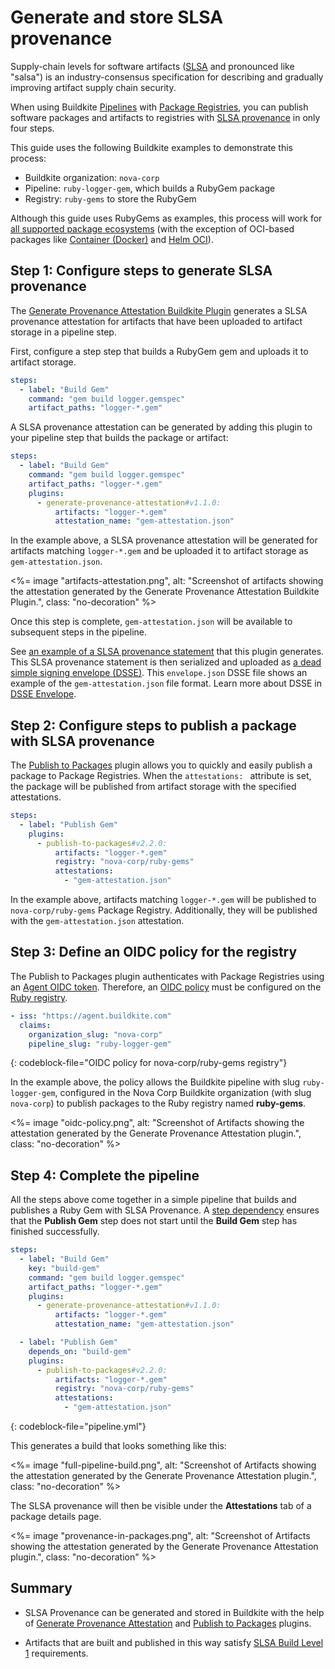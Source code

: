# Generate and store SLSA provenance

Supply-chain levels for software artifacts ([SLSA](https://slsa.dev/spec/) and pronounced like "salsa") is an industry-consensus specification for describing and gradually improving artifact supply chain security.

When using Buildkite [Pipelines](/docs/pipelines) with [Package Registries](/docs/package-registries), you can publish software packages and artifacts to registries with [SLSA provenance](https://slsa.dev/provenance) in only four steps.

This guide uses the following Buildkite examples to demonstrate this process:

- Buildkite organization: `nova-corp`
- Pipeline: `ruby-logger-gem`, which builds a RubyGem package
- Registry: `ruby-gems` to store the RubyGem

Although this guide uses RubyGems as examples, this process will work for [all supported package ecosystems](/docs/packages/ecosystems) (with the exception of OCI-based packages like [Container (Docker)](/docs/packages/container) and [Helm OCI](/docs/packages/helm-oci)).

## Step 1: Configure steps to generate SLSA provenance

The [Generate Provenance Attestation Buildkite Plugin](https://github.com/buildkite-plugins/generate-provenance-attestation-buildkite-plugin) generates a SLSA provenance attestation for artifacts that have been uploaded to artifact storage in a pipeline step.

First, configure a step step that builds a RubyGem gem and uploads it to artifact storage.

```yaml
steps:
  - label: "Build Gem"
    command: "gem build logger.gemspec"
    artifact_paths: "logger-*.gem"
```

A SLSA provenance attestation can be generated by adding this plugin to your pipeline step that builds the package or artifact:

```yaml
steps:
  - label: "Build Gem"
    command: "gem build logger.gemspec"
    artifact_paths: "logger-*.gem"
    plugins:
      - generate-provenance-attestation#v1.1.0:
          artifacts: "logger-*.gem"
          attestation_name: "gem-attestation.json"
```

In the example above, a SLSA provenance attestation will be generated for artifacts matching `logger-*.gem` and be uploaded it to artifact storage as `gem-attestation.json`.

<%= image "artifacts-attestation.png", alt: "Screenshot of artifacts showing the attestation generated by the Generate Provenance Attestation Buildkite Plugin.", class: "no-decoration" %>

Once this step is complete, `gem-attestation.json` will be available to subsequent steps in the pipeline.

See [an example of a SLSA provenance statement](https://github.com/buildkite-plugins/generate-provenance-attestation-buildkite-plugin/blob/d9f2ff4d6b745f17cc55b6b91778a0e1a7d45824/examples/statement.json) that this plugin generates. This SLSA provenance statement is then serialized and uploaded as [a dead simple signing envelope (DSSE)](https://github.com/buildkite-plugins/generate-provenance-attestation-buildkite-plugin/blob/d9f2ff4d6b745f17cc55b6b91778a0e1a7d45824/examples/envelope.json). This `envelope.json` DSSE file shows an example of the `gem-attestation.json` file format. Learn more about DSSE in [DSSE Envelope](https://github.com/secure-systems-lab/dsse/blob/master/envelope.md).

## Step 2: Configure steps to publish a package with SLSA provenance

The [Publish to Packages](https://github.com/buildkite-plugins/publish-to-packages-buildkite-plugin/) plugin allows you to quickly and easily publish a package to Package Registries. When the `attestations: ` attribute is set, the package will be published from artifact storage with the specified attestations.

```yaml
steps:
  - label: "Publish Gem"
    plugins:
      - publish-to-packages#v2.2.0:
          artifacts: "logger-*.gem"
          registry: "nova-corp/ruby-gems"
          attestations:
            - "gem-attestation.json"
```

In the example above, artifacts matching `logger-*.gem` will be published to `nova-corp/ruby-gems` Package Registry. Additionally, they will be published with the `gem-attestation.json` attestation.

## Step 3: Define an OIDC policy for the registry

The Publish to Packages plugin authenticates with Package Registries using an [Agent OIDC token](/docs/agent/v3/cli-oidc). Therefore, an [OIDC policy](/docs/packages/security/oidc#define-an-oidc-policy-for-a-registry) must be configured on the [Ruby registry](/docs/package-registries/ruby).

```yaml
- iss: "https://agent.buildkite.com"
  claims:
    organization_slug: "nova-corp"
    pipeline_slug: "ruby-logger-gem"
```

{: codeblock-file="OIDC policy for nova-corp/ruby-gems registry"}

In the example above, the policy allows the Buildkite pipeline with slug `ruby-logger-gem`, configured in the Nova Corp Buildkite organization (with slug `nova-corp`) to publish packages to the Ruby registry named **ruby-gems**.

<%= image "oidc-policy.png", alt: "Screenshot of Artifacts showing the attestation generated by the Generate Provenance Attestation plugin.", class: "no-decoration" %>

## Step 4: Complete the pipeline

All the steps above come together in a simple pipeline that builds and publishes a Ruby Gem with SLSA Provenance. A [step dependency](/docs/pipelines/configure/dependencies#defining-explicit-dependencies) ensures that the **Publish Gem** step does not start until the **Build Gem** step has finished successfully.

```yaml
steps:
  - label: "Build Gem"
    key: "build-gem"
    command: "gem build logger.gemspec"
    artifact_paths: "logger-*.gem"
    plugins:
      - generate-provenance-attestation#v1.1.0:
          artifacts: "logger-*.gem"
          attestation_name: "gem-attestation.json"

  - label: "Publish Gem"
    depends_on: "build-gem"
    plugins:
      - publish-to-packages#v2.2.0:
          artifacts: "logger-*.gem"
          registry: "nova-corp/ruby-gems"
          attestations:
            - "gem-attestation.json"
```

{: codeblock-file="pipeline.yml"}

This generates a build that looks something like this:

<%= image "full-pipeline-build.png", alt: "Screenshot of Artifacts showing the attestation generated by the Generate Provenance Attestation plugin.", class: "no-decoration" %>

The SLSA provenance will then be visible under the **Attestations** tab of a package details page.

<%= image "provenance-in-packages.png", alt: "Screenshot of Artifacts showing the attestation generated by the Generate Provenance Attestation plugin.", class: "no-decoration" %>

## Summary

- SLSA Provenance can be generated and stored in Buildkite with the help of [Generate Provenance Attestation](https://github.com/buildkite-plugins/generate-provenance-attestation-buildkite-plugin) and [Publish to Packages](https://github.com/buildkite-plugins/publish-to-packages-buildkite-plugin/) plugins.

- Artifacts that are built and published in this way satisfy [SLSA Build Level 1](https://slsa.dev/spec/v1.0/levels#build-l1) requirements.
